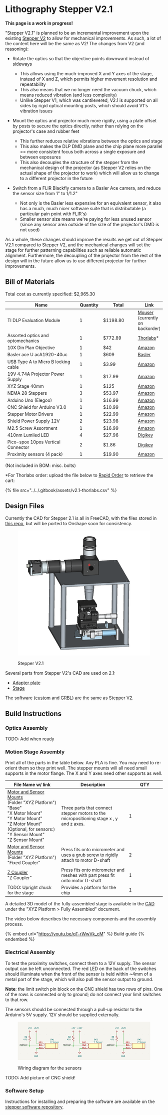 # Lithography Stepper V2.1

**This page is a work in progress!**

"Stepper V2.1" is planned to be an incremental improvement upon the existing [Stepper V2](lithography-stepper-v2-build-work-in-progress.md) to allow for mechanical improvements. As such, a lot of the content here will be the same as V2! The changes from V2 (and reasoning):

* Rotate the optics so that the objective points downward instead of sideways
  * This allows using the much-improved X and Y axes of the stage, instead of X and Z, which permits higher movement resolution and repeatability
  * This also means that we no longer need the vacuum chuck, which means reduced vibration (and less complexity)
  * Unlike Stepper V1, which was cantilevered, V2.1 is supported on all sides by rigid optical mounting posts, which should avoid V1's vibration issues
* Mount the optics and projector much more rigidly, using a plate offset by posts to secure the optics directly, rather than relying on the projector's case and rubber feet
  * This further reduces relative vibrations between the optics and stage
  * This also makes the DLP DMD plane and the chip plane more parallel == more consistent focus both across a single exposure and between exposures
  * This also decouples the structure of the stepper from the mechanical design of the projector (as Stepper V2 relies on the actual shape of the projector to work) which will allow us to change to a different projector in the future
*   Switch from a FLIR Blackfly camera to a Basler Ace camera, and reduce the sensor size from 1" to 1/1.2"

    * Not only is the Basler less expensive for an equivalent sensor, it also has a much, much nicer software suite that is distributable (a particular pain point with FLIR's)
    * Smaller sensor size means we're paying for less unused sensor (since any sensor area outside of the size of the projector's DMD is not used)



As a whole, these changes should improve the results we get out of Stepper V2.1 compared to Stepper V2, and the mechanical changes will set the stage for further patterning capabilities such as reliable automatic alignment. Furthermore, the decoupling of the projector from the rest of the design will in the future allow us to use different projector for further improvements.

## Bill of Materials

Total cost as currently specified: $2,965.30

<table><thead><tr><th width="337">Name</th><th width="64">Quantity</th><th width="128">Total</th><th>Link</th></tr></thead><tbody><tr><td>TI DLP Evaluation Module</td><td>1</td><td>$1198.80</td><td><a href="https://www.mouser.com/ProductDetail/Texas-Instruments/DLPDLCR471TPEVM">Mouser</a> (currently on backorder)</td></tr><tr><td>Assorted optics and optomechanics</td><td>1</td><td>$772.89</td><td><a href="https://www.thorlabs.com/uploadcart/">Thorlabs</a>*</td></tr><tr><td>10X Din Plan Objective</td><td>1</td><td>$42</td><td><a href="https://www.amazon.com/dp/B007LBE9JO">Amazon</a></td></tr><tr><td>Basler ace U acA1920-40uc</td><td>1</td><td>$609</td><td><a href="https://www.baslerweb.com/en-us/shop/aca1920-40uc/">Basler</a></td></tr><tr><td>USB Type A to Micro B locking cable</td><td>1</td><td>$3.99</td><td><a href="https://www.amazon.com/dp/B0CWN9YLSB">Amazon</a></td></tr><tr><td>19V 4.74A Projector Power Supply</td><td>1</td><td>$17.99</td><td><a href="https://www.amazon.com/Nobsound-Adapter-Universal-Charger-100-240V/dp/B074J81XRB/ref=sr_1_9?keywords=19v+power+supply&#x26;qid=1685981984&#x26;sr=8-9">Amazon</a></td></tr><tr><td>XYZ Stage 40mm</td><td>1</td><td>$125</td><td><a href="https://www.amazon.com/Pricision-40x40mm-Trimming-Bearing-Platform/dp/B07D7N9GT6/ref=sr_1_4?crid=32WSW494CE1YE&#x26;keywords=30mm+xyz+stage&#x26;qid=1706559232&#x26;sprefix=30mm+xyz+stage%2Caps%2C80&#x26;sr=8-4&#x26;ufe=app_do%3Aamzn1.fos.f5122f16-c3e8-4386-bf32-63e904010ad0">Amazon</a></td></tr><tr><td>NEMA 28 Steppers</td><td>3</td><td>$53.97</td><td><a href="https://www.amazon.com/gp/product/B07PNV7RBW/ref=ox_sc_act_title_1?smid=A3HCJ70Z0RHBT6&#x26;th=1">Amazon</a></td></tr><tr><td>Arduino Uno (Elegoo)</td><td>1</td><td>$16.99</td><td><a href="https://www.amazon.com/ELEGOO-Board-ATmega328P-ATMEGA16U2-Compliant/dp/B01EWOE0UU/ref=sr_1_6?crid=25HW74RSV1WUQ&#x26;keywords=arduino&#x26;qid=1706561234&#x26;sprefix=arduino%2Caps%2C115&#x26;sr=8-6">Amazon</a></td></tr><tr><td>CNC Shield for Arduino V3.0</td><td>1</td><td>$10.99</td><td><a href="https://www.amazon.com/Organizer-Expansion-Stepper-Heatsink-Arduino/dp/B07TT3C3HB/ref=sr_1_1?crid=3U63T1GH2IYGH&#x26;keywords=arduino+stepper+shield&#x26;qid=1706561169&#x26;sprefix=arduino+stepper+shield%2Caps%2C104&#x26;sr=8-1">Amazon</a></td></tr><tr><td>Stepper Motor Drivers</td><td>1</td><td>$22.99</td><td><a href="https://www.amazon.com/BIGTREETECH-Direct-TMC2208-TMC2209-TMC5160/dp/B07ZPYKL46?th=1">Amazon</a></td></tr><tr><td>Shield Power Supply 12V</td><td>2</td><td>$23.98</td><td><a href="https://www.amazon.com/ALITOVE-Adapter-Converter-100-240V-5-5x2-1mm/dp/B01GEA8PQA/ref=sr_1_4?keywords=12v+power+supply&#x26;qid=1706561572&#x26;sr=8-4">Amazon</a></td></tr><tr><td>M2.5 Screw Assortment</td><td>1</td><td>$16.99</td><td><a href="https://www.amazon.com/VIGRUE-Button-Washers-Assortment-Storage/dp/B08VHVB4H5/ref=sr_1_3?crid=24MVS2UJSXWC&#x26;keywords=m2.5&#x26;qid=1695828225&#x26;sprefix=m2.5%2Caps%2C112&#x26;sr=8-3">Amazon</a></td></tr><tr><td>410nm Lumiled LED</td><td>4</td><td>$27.96</td><td><a href="https://www.digikey.com/en/products/detail/lumileds/L1F3-U400200012000/7389568">Digikey</a></td></tr><tr><td>Pico-spox 10pos Vertical Connector</td><td>2</td><td>$1.86</td><td><a href="https://www.digikey.com/en/products/detail/molex/0874371043/717647">Digikey</a></td></tr><tr><td>Proximity sensors (4 pack)</td><td>1</td><td>$19.90</td><td><a href="https://www.amazon.com/Inductive-Proximity-Sensors-Anti-Interference-Unshielded/dp/B0DCMWDJ85/ref=asc_df_B0DCMWDJ85?mcid=4ec07ef204db32868c54b1f1f4eca62c&#x26;tag=hyprod-20&#x26;linkCode=df0&#x26;hvadid=693071814664&#x26;hvpos=&#x26;hvnetw=g&#x26;hvrand=5581199184906295329&#x26;hvpone=&#x26;hvptwo=&#x26;hvqmt=&#x26;hvdev=c&#x26;hvdvcmdl=&#x26;hvlocint=&#x26;hvlocphy=9005925&#x26;hvtargid=pla-2365125809402&#x26;th=1">Amazon</a></td></tr></tbody></table>

(Not included in BOM: misc. bolts)

\*For Thorlabs order: upload the file below to [Rapid Order](https://www.thorlabs.com/uploadcart/) to retrieve the cart:

{% file src="../../.gitbook/assets/v2.1-thorlabs.csv" %}

## Design Files

Currently the CAD for Stepper 2.1 is all in FreeCAD, with the files stored in [this repo](https://github.com/hacker-fab/stepper_cad), but will be ported to Onshape soon for consistency.

<figure><img src="../../.gitbook/assets/image (157).png" alt=""><figcaption><p>Stepper V2.1</p></figcaption></figure>

Several parts from Stepper V2's CAD are used on 2.1:

* [Adapter plate](https://cad.onshape.com/documents/64016e74334e9df7f3829a37/v/b7cf6897006e1bbfe46b354b/e/0e8c1f104c4c4708545e72bb)
* [Stage](https://cad.onshape.com/documents/0649d732771a63bcb8e6be1d/w/408d85c155072764ebeaefad/e/301b112b8d29652692865df3)

The software ([custom](https://github.com/hacker-fab/stepper) and [GRBL](https://github.com/grbl/grbl)) are the same as Stepper V2.

## Build Instructions

### Optics Assembly

TODO: Add when ready

### Motion Stage Assembly

Print all of the parts in the table below. Any PLA is fine. You may need to re-orient them so they print well. The stepper mounts will all need small supports in the motor flange. The X and Y axes need other supports as well.

<table><thead><tr><th width="315">File Name w/ link</th><th width="362">Description</th><th width="224">QTY</th></tr></thead><tbody><tr><td><a href="https://cad.onshape.com/documents/0649d732771a63bcb8e6be1d/w/408d85c155072764ebeaefad/e/4f403f0e1f7a684bfcd56e85?renderMode=0&#x26;uiState=67a53479587ffd763470073c">Motor and Sensor Mounts</a><br>(Folder "XYZ Platform")<br>"Base"<br>"X Motor Mount"<br>"Y Motor Mount"<br>"Z Motor Mount"<br>(Optional, for sensors:)<br>"Y Sensor Mount"<br>"Z Sensor Mount"</td><td>Three parts that connect stepper motors to the micropositioning stage x , y and z axes.</td><td>1</td></tr><tr><td><a href="https://cad.onshape.com/documents/0649d732771a63bcb8e6be1d/w/408d85c155072764ebeaefad/e/4f403f0e1f7a684bfcd56e85?renderMode=0&#x26;uiState=67a53479587ffd763470073c">Motor and Sensor Mounts</a><br>(Folder "XYZ Platform")<br>"Fixed Coupler"</td><td>Press fits onto micrometer and uses a grub screw to rigidly attach to motor D-shaft</td><td>2</td></tr><tr><td><a href="https://cad.onshape.com/documents/063eef6ab069a37e76b64c19/w/360bb32d9a47955784cca530/e/4050acd5b58cb3066cb89ced?renderMode=0&#x26;uiState=679ffdb2182b770fef09b329">Z Coupler</a><br>"Z Coupler"</td><td>Press fits onto micrometer and meshes with part press fit onto motor D-shaft</td><td>1</td></tr><tr><td>TODO: Upright chuck for the stage</td><td>Provides a platform for the chip</td><td>1</td></tr></tbody></table>

A detailed 3D model of the fully-assembled stage is available in the [CAD](https://cad.onshape.com/documents/0649d732771a63bcb8e6be1d/w/408d85c155072764ebeaefad/e/301b112b8d29652692865df3) under the "XYZ Platform > Fully Assembled" document.

The video below describes the necessary components and the assembly process.

{% embed url="https://youtu.be/qT-rWwVk_cM" %}
Build guide
{% endembed %}

### Electrical Assembly

To test the proximity switches, connect them to a 12V supply. The sensor output can be left unconnected. The red LED on the back of the switches should illuminate when the front of the sensor is held within \~4mm of a metal part of the stage, which will also pull the sensor output to ground.

**Note**: the limit switch pin block on the CNC shield has two rows of pins. One of the rows is connected only to ground; do not connect your limit switches to that row.

The sensors should be connected through a pull-up resistor to the Arduino's 5V supply. 12V should be supplied externally.

<figure><img src="../../.gitbook/assets/image.png" alt=""><figcaption><p>Wiring diagram for the sensors</p></figcaption></figure>

TODO: Add picture of CNC shield!

### Software Setup

Instructions for installing and preparing the software are available on the [stepper software repository](https://github.com/hacker-fab/stepper).



